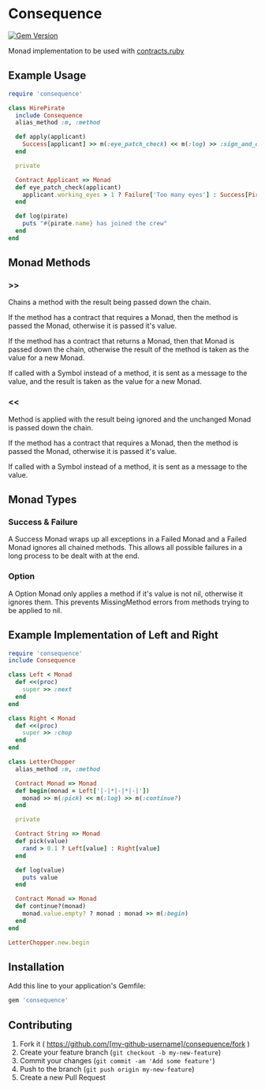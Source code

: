 # Consequence

[![Gem Version](https://badge.fury.io/rb/consequence.svg)](http://badge.fury.io/rb/consequence)

Monad implementation to be used with [contracts.ruby](https://github.com/egonSchiele/contracts.ruby)

## Example Usage

``` ruby
require 'consequence'

class HirePirate
  include Consequence
  alias_method :m, :method

  def apply(applicant)
    Success[applicant] >> m(:eye_patch_check) << m(:log) >> :sign_and_date
  end

  private

  Contract Applicant => Monad
  def eye_patch_check(applicant)
    applicant.working_eyes > 1 ? Failure['Too many eyes'] : Success[Pirate.new(applicant)]
  end

  def log(pirate)
    puts "#{pirate.name} has joined the crew"
  end
end
```

## Monad Methods

### >>

Chains a method with the result being passed down the chain.

If the method has a contract that requires a Monad, then the method is passed the Monad, otherwise it is passed it's value.

If the method has a contract that returns a Monad, then that Monad is passed down the chain, otherwise the result of the method is taken as the value for a new Monad.

If called with a Symbol instead of a method, it is sent as a message to the value, and the result is taken as the value for a new Monad.

### <<

Method is applied with the result being ignored and the unchanged Monad is passed down the chain.

If the method has a contract that requires a Monad, then the method is passed the Monad, otherwise it is passed it's value.

If called with a Symbol instead of a method, it is sent as a message to the value.

## Monad Types

### Success & Failure

A Success Monad wraps up all exceptions in a Failed Monad and a Failed Monad ignores all chained methods. This allows all possible failures in a long process to be dealt with at the end.

### Option

A Option Monad only applies a method if it's value is not nil, otherwise it ignores them. This prevents MissingMethod errors from methods trying to be applied to nil.

## Example Implementation of Left and Right

``` ruby
require 'consequence'
include Consequence

class Left < Monad
  def <<(proc)
    super >> :next
  end
end

class Right < Monad
  def <<(proc)
    super >> :chop
  end
end

class LetterChopper
  alias_method :m, :method

  Contract Monad => Monad
  def begin(monad = Left['|-|*|-|*|-|'])
    monad >> m(:pick) << m(:log) >> m(:continue?)
  end

  private

  Contract String => Monad
  def pick(value)
    rand > 0.1 ? Left[value] : Right[value]
  end

  def log(value)
    puts value
  end

  Contract Monad => Monad
  def continue?(monad)
    monad.value.empty? ? monad : monad >> m(:begin)
  end
end

LetterChopper.new.begin
```

## Installation

Add this line to your application's Gemfile:

```ruby
gem 'consequence'
```

## Contributing

1. Fork it ( https://github.com/[my-github-username]/consequence/fork )
2. Create your feature branch (`git checkout -b my-new-feature`)
3. Commit your changes (`git commit -am 'Add some feature'`)
4. Push to the branch (`git push origin my-new-feature`)
5. Create a new Pull Request
